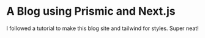 # A Blog using Prismic and Next.js

I followed a tutorial to make this blog site and tailwind for styles. Super neat!
